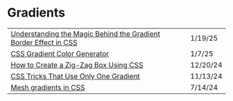 # Gradients

|                                                                                                                                                                            |          |
| -------------------------------------------------------------------------------------------------------------------------------------------------------------------------- | -------- |
| [Understanding the Magic Behind the Gradient Border Effect in CSS](https://app.daily.dev/posts/understanding-the-magic-behind-the-gradient-border-effect-in-css-tz0vm7vk5) | 1/19/25  |
| [CSS Gradient Color Generator](https://app.daily.dev/posts/css-gradient-color-generator-8cojydtv6)                                                                         | 1/7/25   |
| [How to Create a Zig-Zag Box Using CSS](https://verpex.com/blog/website-tips/how-to-create-a-zig-zag-box-using-css?ref=dailydev)                                           | 12/20/24 |
| [CSS Tricks That Use Only One Gradient](https://css-tricks.com/css-tricks-that-use-only-one-gradient/?ref=dailydev)                                                        | 11/13/24 |
| [Mesh gradients in CSS](https://www.joshtumath.uk/posts/2024-06-11-mesh-gradients-in-css/)                                                                                 | 7/14/24  |

